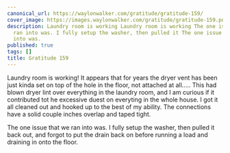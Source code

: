 ```yaml
---
canonical_url: https://waylonwalker.com/gratitude/gratitude-159/
cover_image: https://images.waylonwalker.com/gratitude/gratitude-159.png
description: Laundry room is working Laundry room is working The one issue that we
  ran into was. I fully setup the washer, then pulled it The one issue that we ran
  into was.
published: true
tags: []
title: Gratitude 159
---
```


Laundry room is working!  It appears that for years the dryer vent has been just kinda set on top of the hole in the floor, not attached at all..... This had blown dryer lint over everything in the laundry room, and I am curious if it contributed tot he excessive duest on everyting in the whole house.  I got it all cleaned out and hooked up to the best of my ability.  The connections have a solid couple inches overlap and taped tight.

The one issue that we ran into was. I fully setup the washer, then pulled it back out, and forgot to put the drain back on before running a load and draining in onto the floor.